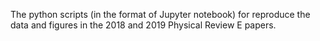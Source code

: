 The python scripts (in the format of Jupyter notebook) for reproduce the data and figures in the 2018 and 2019 Physical Review E papers.
